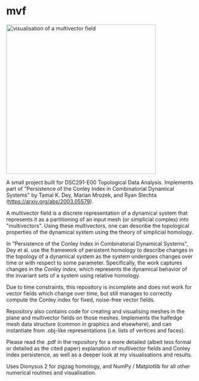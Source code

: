 # mvf

<img width="400" alt="visualisation of a multivector field" src="https://user-images.githubusercontent.com/95714236/173676786-4778f3a2-0cea-42cd-bada-533adc37a394.png">
  
A small project built for DSC291-E00 Topological Data Analysis.  Implements part of "Persistence of the Conley Index in Combinatorial Dynamical Systems" by Tamal K. Dey, Marian Mrozek, and Ryan Slechta (https://arxiv.org/abs/2003.05579).

A multivector field is a discrete representation of a dynamical system that represents it as a partitioning of an input mesh (or simplicial complex) into "multivectors".  Using these multivectors, one can describe the topological properties of the dynamical system using the theory of simplicial homology.

In "Persistence of the Conley Index in Combinatorial Dynamical Systems", Dey et al. use the framework of persistent homology to describe changes in the topology of a dynamical system as the system undergoes changes over time or with respect to some parameter.  Specifically, the work captures changes in the _Conley index_, which represents the dynamical behavior of the invariant sets of a system using relative homology.

Due to time constraints, this repository is incomplete and does not work for vector fields which change over time, but still manages to correctly compute the Conley index for fixed, noise-free vector fields.

Repository also contains code for creating and visualising meshes in the plane and multivector fields on those meshes.  Implements the halfedge mesh data structure (common in graphics and elsewhere), and can instantiate from .obj-like representations (i.e. lists of vertices and faces).

Please read the .pdf in the repository for a more detailed (albeit less formal or detailed as the cited paper) explanation of multivector fields and Conley index persistence, as well as a deeper look at my visualisations and results.

Uses Dionysus 2 for zigzag homology, and NumPy / Matplotlib for all other numerical routines and visualisation.
